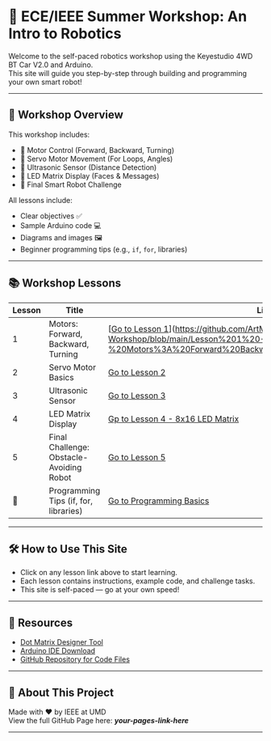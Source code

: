 # 🤖 ECE/IEEE Summer Workshop: An Intro to Robotics

Welcome to the self-paced robotics workshop using the Keyestudio 4WD BT Car V2.0 and Arduino.  
This site will guide you step-by-step through building and programming your own smart robot!

---

## 🚀 Workshop Overview

This workshop includes:
- 🔧 Motor Control (Forward, Backward, Turning)
- 🔁 Servo Motor Movement (For Loops, Angles)
- 📡 Ultrasonic Sensor (Distance Detection)
- 🔲 LED Matrix Display (Faces & Messages)
- 🧠 Final Smart Robot Challenge

All lessons include:
- Clear objectives ✅  
- Sample Arduino code 💻  
- Diagrams and images 🖼️  
- Beginner programming tips (e.g., `if`, `for`, libraries)

---

## 📚 Workshop Lessons

| Lesson | Title | Link |
|--------|-------|------|
| 1 | Motors: Forward, Backward, Turning | [[Go to Lesson 1](./lesson1-motors.md)](https://github.com/ArtMil86/ECE-IEEE-Summer-Workshop/blob/main/Lesson%201%20-%20Motors%3A%20Forward%20Backward%2C%20Left%20%26%20Right.md) |
| 2 | Servo Motor Basics | [Go to Lesson 2](./lesson2-servo.md) |
| 3 | Ultrasonic Sensor | [Go to Lesson 3](./lesson3-ultrasonic.md) |
| 4 | LED Matrix Display | [Gp to Lesson 4 - 8x16 LED Matrix](https://github.com/ArtMil86/ECE-IEEE-Summer-Workshop/blob/main/Lesson%204%20-%208x16%20LED%20Matrix.md) |
| 5 | Final Challenge: Obstacle-Avoiding Robot | [Go to Lesson 5](./lesson5-smartrobot.md) |
| 🚧 | Programming Tips (if, for, libraries) | [Go to Programming Basics](./programming-basics.md) |

---

## 🛠️ How to Use This Site

- Click on any lesson link above to start learning.
- Each lesson contains instructions, example code, and challenge tasks.
- This site is self-paced — go at your own speed!

---

## 🔗 Resources

- [Dot Matrix Designer Tool](https://xantorohara.github.io/led-matrix-editor/)
- [Arduino IDE Download](https://www.arduino.cc/en/software)
- [GitHub Repository for Code Files](https://github.com/ArtMil86/ECE-IEEE-Summer-Workshop)

---

## 📸 About This Project

Made with ❤️ by IEEE at UMD  
View the full GitHub Page here: **_your-pages-link-here_**

---

